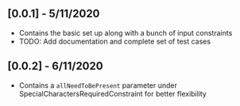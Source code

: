 ## [0.0.1] - 5/11/2020

* Contains the basic set up along with a bunch of input constraints
* TODO: Add documentation and complete set of test cases

## [0.0.2] - 6/11/2020

* Contains a `allNeedToBePresent` parameter under SpecialCharactersRequiredConstraint for better flexibility